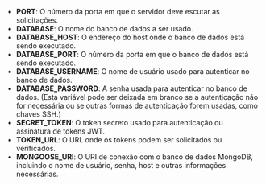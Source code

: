 - **PORT**: O número da porta em que o servidor deve escutar as solicitações.
- **DATABASE**: O nome do banco de dados a ser usado.
- **DATABASE_HOST**: O endereço do host onde o banco de dados está sendo executado.
- **DATABASE_PORT**: O número da porta em que o banco de dados está sendo executado.
- **DATABASE_USERNAME**: O nome de usuário usado para autenticar no banco de dados.
- **DATABASE_PASSWORD**: A senha usada para autenticar no banco de dados. (Esta variável pode ser deixada em branco se a autenticação não for necessária ou se outras formas de autenticação forem usadas, como chaves SSH.)
- **SECRET_TOKEN**: O token secreto usado para autenticação ou assinatura de tokens JWT.
- **TOKEN_URL**: O URL onde os tokens podem ser solicitados ou verificados.
- **MONGOOSE_URI**: O URI de conexão com o banco de dados MongoDB, incluindo o nome de usuário, senha, host e outras informações necessárias.
